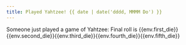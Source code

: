 ```yaml
---
title: Played Yahtzee! {{ date | date('dddd, MMMM Do') }}
---
```

Someone just played a game of Yahtzee: 
Final roll is {{env.first_die}}{{env.second_die}}{{env.third_die}}{{env.fourth_die}}{{env.fifth_die}}
